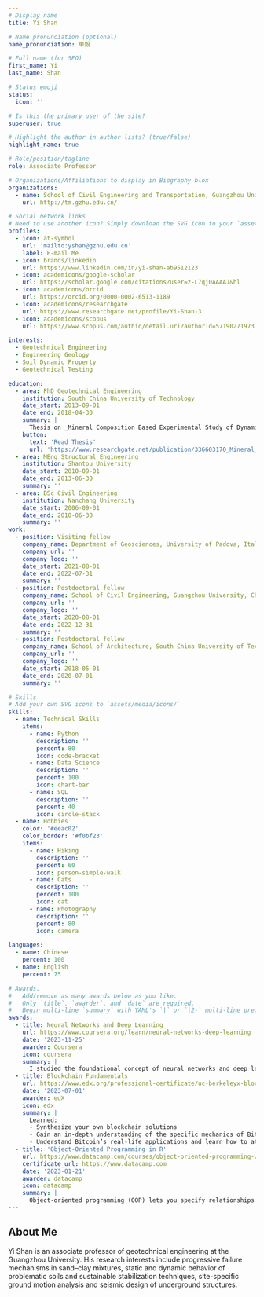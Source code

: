 ```yaml
---
# Display name
title: Yi Shan

# Name pronunciation (optional)
name_pronunciation: 单毅

# Full name (for SEO)
first_name: Yi
last_name: Shan

# Status emoji
status:
  icon: ''

# Is this the primary user of the site?
superuser: true

# Highlight the author in author lists? (true/false)
highlight_name: true

# Role/position/tagline
role: Associate Professor

# Organizations/Affiliations to display in Biography blox
organizations:
  - name: School of Civil Engineering and Transportation, Guangzhou University
    url: http://tm.gzhu.edu.cn/

# Social network links
# Need to use another icon? Simply download the SVG icon to your `assets/media/icons/` folder.
profiles:
  - icon: at-symbol
    url: 'mailto:yshan@gzhu.edu.cn'
    label: E-mail Me
  - icon: brands/linkedin
    url: https://www.linkedin.com/in/yi-shan-ab9512123
  - icon: academicons/google-scholar
    url: https://scholar.google.com/citations?user=z-L7qj0AAAAJ&hl
  - icon: academicons/orcid
    url: https://orcid.org/0000-0002-6513-1189
  - icon: academicons/researchgate
    url: https://www.researchgate.net/profile/Yi-Shan-3
  - icon: academicons/scopus
    url: https://www.scopus.com/authid/detail.uri?authorId=57190271973

interests:
  - Geotechnical Engineering
  - Engineering Geology
  - Soil Dynamic Property
  - Geotechnical Testing

education:
  - area: PhD Geotechnical Engineering
    institution: South China University of Technology
    date_start: 2013-09-01
    date_end: 2018-04-30
    summary: |
      Thesis on _Mineral Composition Based Experimental Study of Dynamic Behaviors of Quaternary Marine Fine-grained Soil in the Typical Estuary Deltas of Guangdong_. Supervised by [Prof Haihong Mo](https://www2.scut.edu.cn/jtxy/2012/1207/c1889a37029/page.htm). 
    button:
      text: 'Read Thesis'
      url: 'https://www.researchgate.net/publication/336603170_Mineral_Composition_Based_Experimental_Study_of_Dynamic_Behaviors_of_Quaternary_Marine_Fine-grained_Soil_in_the_Typical_Estuary_Deltas_of_Guangdong?_sg%5B0%5D=A5UIx9B6nTA9zz49fh69yG8WVJQMqddGabIoXyStUlfg9mkY8MBkIKD3BtF23069Rea319-I25lFM4rxLQtfyN27HfXgdiHaDU4Zo_Z9.PafG_TXlVAxLua74OII0IzK1ZvnWTx6HByekBfh5VHJkMmdeadi9IDbQjF38sV3iqjUeaVDEnID2hIkvdMcy8g&_tp=eyJjb250ZXh0Ijp7ImZpcnN0UGFnZSI6InByb2ZpbGUiLCJwYWdlIjoicHJvZmlsZSIsInBvc2l0aW9uIjoicGFnZUNvbnRlbnQifX0'
  - area: MEng Structural Engineering
    institution: Shantou University
    date_start: 2010-09-01
    date_end: 2013-06-30
    summary: ''
  - area: BSc Civil Engineering
    institution: Nanchang University
    date_start: 2006-09-01
    date_end: 2010-06-30
    summary: ''
work:
  - position: Visiting fellow
    company_name: Department of Geosciences, University of Padova, Italy
    company_url: ''
    company_logo: ''
    date_start: 2021-08-01
    date_end: 2022-07-31
    summary: ''
  - position: Postdoctoral fellow
    company_name: School of Civil Engineering, Guangzhou University, China
    company_url: ''
    company_logo: ''
    date_start: 2020-08-01
    date_end: 2022-12-31
    summary: ''
  - position: Postdoctoral fellow
    company_name: School of Architecture, South China University of Technology, China
    company_url: ''
    company_logo: ''
    date_start: 2018-05-01
    date_end: 2020-07-01
    summary: ''

# Skills
# Add your own SVG icons to `assets/media/icons/`
skills:
  - name: Technical Skills
    items:
      - name: Python
        description: ''
        percent: 80
        icon: code-bracket
      - name: Data Science
        description: ''
        percent: 100
        icon: chart-bar
      - name: SQL
        description: ''
        percent: 40
        icon: circle-stack
  - name: Hobbies
    color: '#eeac02'
    color_border: '#f0bf23'
    items:
      - name: Hiking
        description: ''
        percent: 60
        icon: person-simple-walk
      - name: Cats
        description: ''
        percent: 100
        icon: cat
      - name: Photography
        description: ''
        percent: 80
        icon: camera

languages:
  - name: Chinese
    percent: 100
  - name: English
    percent: 75

# Awards.
#   Add/remove as many awards below as you like.
#   Only `title`, `awarder`, and `date` are required.
#   Begin multi-line `summary` with YAML's `|` or `|2-` multi-line prefix and indent 2 spaces below.
awards:
  - title: Neural Networks and Deep Learning
    url: https://www.coursera.org/learn/neural-networks-deep-learning
    date: '2023-11-25'
    awarder: Coursera
    icon: coursera
    summary: |
      I studied the foundational concept of neural networks and deep learning. By the end, I was familiar with the significant technological trends driving the rise of deep learning; build, train, and apply fully connected deep neural networks; implement efficient (vectorized) neural networks; identify key parameters in a neural network’s architecture; and apply deep learning to your own applications.
  - title: Blockchain Fundamentals
    url: https://www.edx.org/professional-certificate/uc-berkeleyx-blockchain-fundamentals
    date: '2023-07-01'
    awarder: edX
    icon: edx
    summary: |
      Learned:
      - Synthesize your own blockchain solutions
      - Gain an in-depth understanding of the specific mechanics of Bitcoin
      - Understand Bitcoin’s real-life applications and learn how to attack and destroy Bitcoin, Ethereum, smart contracts and Dapps, and alternatives to Bitcoin’s Proof-of-Work consensus algorithm
  - title: 'Object-Oriented Programming in R'
    url: https://www.datacamp.com/courses/object-oriented-programming-with-s3-and-r6-in-r
    certificate_url: https://www.datacamp.com
    date: '2023-01-21'
    awarder: datacamp
    icon: datacamp
    summary: |
      Object-oriented programming (OOP) lets you specify relationships between functions and the objects that they can act on, helping you manage complexity in your code. This is an intermediate level course, providing an introduction to OOP, using the S3 and R6 systems. S3 is a great day-to-day R programming tool that simplifies some of the functions that you write. R6 is especially useful for industry-specific analyses, working with web APIs, and building GUIs.
---
```


## About Me

Yi Shan is an associate professor of geotechnical engineering at the Guangzhou University. His research interests include progressive failure mechanisms in sand–clay mixtures, static and dynamic behavior of problematic soils and sustainable stabilization techniques, site-specific ground motion analysis and seismic design of underground structures.
